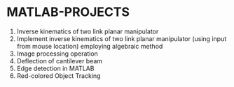# MATLAB-PROJECTS

1. Inverse kinematics of two link planar manipulator
2. Implement inverse kinematics of two link planar manipulator (using input from mouse location) employing algebraic method
3. Image processing operation 
4. Deflection of cantilever beam
5. Edge detection in MATLAB
6. Red-colored Object Tracking
